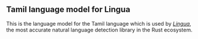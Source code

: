 ## Tamil language model for Lingua

This is the language model for the Tamil language which is used by 
[*Lingua*](https://github.com/pemistahl/lingua-rs), 
the most accurate natural language detection library in the Rust ecosystem.